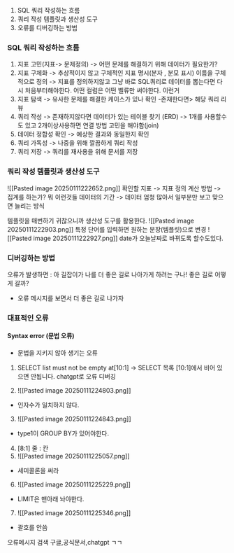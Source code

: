 1. SQL 쿼리 작성하는 흐름
2. 쿼리 작성 템플릿과 생산성 도구
3. 오류를 디버깅하는 방법

### SQL 쿼리 작성하는 흐름
1. 지표 고민(지표-> 문제정의) -> 어떤 문제를 해결하기 위해 데이터가 필요한가?
2. 지표 구체화 -> 추상적이지 않고 구체적인 지표 명시(분자 , 분모 표시) 이름을 구체적으로 정의 -> 지표를 정의하지않고 그냥 바로 SQL쿼리로 데이터를 뽑는다면 다시 처음부터해야한다. 어떤 컬럼은 어떤 벨류만 써야한다. 이런거
3. 지표 탐색 -> 유사한 문제를 해결한 케이스가 있나 확인 -존재한다면> 해당 쿼리 리뷰
4. 쿼리 작성 -> 존재하지않다면 데이터가 있는 테이블 찾기 (ERD) ->  1개를 사용할수도 있고 2개이상사용하면 연결 방법 고민을 해야함(join)
5. 데이터 정합성 확인 -> 예상한 결과와 동일한지 확인
6. 쿼리 가독성 -> 나중을 위해 깔끔하게 쿼리 작성
7. 쿼리 저장 -> 쿼리를 재사용을 위해 문서를 저장

### 쿼리 작성 템플릿과 생산성 도구 
![[Pasted image 20250111222652.png]]
확인할 지표 -> 지표 정의
계산 방법 -> 집계를 하는가? 뭐 이런것들
데이터의 기간 -> 데이터 엄청 많아서 일부분만 보고 맞으면 늘리는 방식

템플릿을 매번하기 귀찮으니까 생산성 도구를 활용한다.
![[Pasted image 20250111222903.png]]
특정 단어를 입력하면 원하는 문장(템플릿)으로 변경
![[Pasted image 20250111222927.png]]
date가 오늘날짜로 바뀌도록 할수도있다.

### 디버깅하는 방법

오류가 발생하면 : 아 길잡이가 나를 더 좋은 길로 나아가게 하려는 구나!
좋은 길로 어떻게 갈까?
- 오류 메시지를 보면서 더 좋은 길로 나가자

### 대표적인 오류
#### Syntax error (문법 오류)
- 문법을 지키지 않아 생기는 오류
1. SELECT list must not be empty at\[10:1]
 -> SELECT 목록 \[10:1]에서 비어 있으면 안됩니다.
chatgpt로 오류 디버깅

2. ![[Pasted image 20250111224803.png]]
 - 인자수가 일치하지 않다.
 3.  ![[Pasted image 20250111224843.png]]
- type1이 GROUP BY가 있어야한다.
4. \[8:1] 줄 : 칸
5. ![[Pasted image 20250111225057.png]]
- 세미콜론을 써라
6. ![[Pasted image 20250111225229.png]]
- LIMIT은 맨아래 놔야한다.
7. ![[Pasted image 20250111225346.png]]
- 괄호를 안씀

오류메시지 검색 구글,공식문서,chatgpt ㄱㄱ